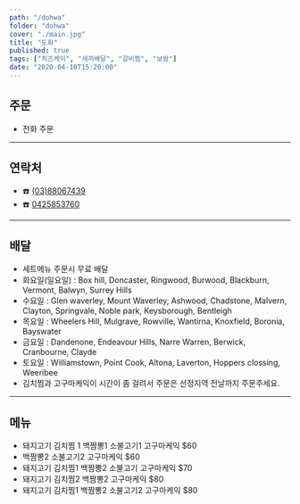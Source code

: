 ```yaml
---
path: "/dohwa"
folder: "dohwa"
cover: "./main.jpg"
title: "도화"
published: true
tags: ["치즈케익", "세끼배달", "갈비찜", "보쌈"]
date: "2020-04-10T15:20:00"
---
```


## 주문
- 전화 주문

---

## 연락처
- ☎️ <a href="tel:0388067439">(03)88067439</a>
- ☎️ <a href="tel:0425853760">0425853760</a>

---

## 배달
- 세트메뉴 주문시 무료 배달
- 화요일(일요일) : Box hill, Doncaster, Ringwood, Burwood, Blackburn, Vermont, Balwyn, Surrey Hills
- 수요일 : Glen waverley, Mount Waverley, Ashwood, Chadstone, Malvern, Clayton, Springvale, Noble park, Keysborough, Bentleigh
- 목요일 : Wheelers Hill, Mulgrave, Rowville, Wantirna, Knoxfield, Boronia, Bayswater
- 금요일 : Dandenone, Endeavour Hills, Narre Warren, Berwick, Cranbourne, Clayde
- 토요일 : Williamstown, Point Cook, Altona, Laverton, Hoppers clossing, Weeribee 
- 김치찜과 고구마케익이 시간이 좀 걸려서 주문은 선정지역 전날까지 주문주세요. 

---

## 메뉴
- 돼지고기 김치찜 1 백짬뽕1 소불고기1 고구마케익 $60
- 백짬뽕2 소불고기2 고구마케익 $60
- 돼지고기 김치찜1 백짬뽕2 소불고기 고구마케익 $70
- 돼지고기 김치찜2 백짬뽕2 고구마케익 $80
- 돼지고기 김치찜1 백짬뽕2 소불고기2 고구마케익 $80
